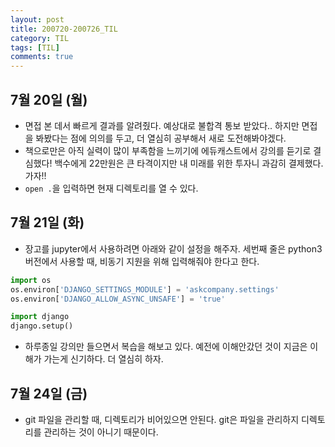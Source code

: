 ```yaml
---
layout: post
title: 200720-200726_TIL
category: TIL
tags: [TIL]
comments: true
---
```



## 7월 20일 (월)
- 면접 본 데서 빠르게 결과를 알려줬다. 예상대로 불합격 통보 받았다.. 하지만 면접을 봐봤다는 점에 의의를 두고, 더 열심히 공부해서 새로 도전해봐야겠다.
- 책으로만은 아직 실력이 많이 부족함을 느끼기에 에듀캐스트에서 강의를 듣기로 결심했다! 백수에게 22만원은 큰 타격이지만 내 미래를 위한 투자니 과감히 결제했다. 가자!!
- `open .`을 입력하면 현재 디렉토리를 열 수 있다.


## 7월 21일 (화)
- 장고를 jupyter에서 사용하려면 아래와 같이 설정을 해주자. 세번째 줄은 python3버전에서 사용할 때, 비동기 지원을 위해 입력해줘야 한다고 한다.
```python
import os
os.environ['DJANGO_SETTINGS_MODULE'] = 'askcompany.settings'
os.environ['DJANGO_ALLOW_ASYNC_UNSAFE'] = 'true'

import django
django.setup()
```
- 하루종일 강의만 들으면서 복습을 해보고 있다. 예전에 이해안갔던 것이 지금은 이해가 가는게 신기하다. 더 열심히 하자.


## 7월 24일 (금)
- git 파일을 관리할 때, 디렉토리가 비어있으면 안된다. git은 파일을 관리하지 디렉토리를 관리하는 것이 아니기 때문이다.
